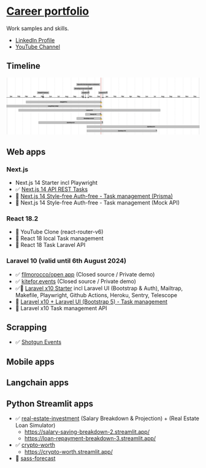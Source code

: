 # [Career portfolio](https://en.wikipedia.org/wiki/Career_portfolio) 

Work samples and skills. 

- [LinkedIn Profile](https://www.linkedin.com/in/souhailmerroun/)
- [YouTube Channel](https://www.youtube.com/channel/UCrigMlhA9Zl45Tyg3lvMrRA)

## Timeline

![Timeline](timeline.png)

## Web apps

### Next.js
- Next.js 14 Starter incl Playwright
- ✅ [Next.js 14 API REST Tasks](https://github.com/souhailmerroun-career-portfolio/nextjs-14-api-tasks)
- 🚧 [Next.js 14 Style-free Auth-free - Task management (Prisma)](https://github.com/souhailmerroun-career-portfolio/nextjs-14-tasks)
- 🚧 Next.js 14 Style-free Auth-free - Task management (Mock API)

### React 18.2
- 🚧 YouTube Clone (react-router-v6)
- 🚧 React 18 local Task management
- 🚧 React 18 Task Laravel API

### Laravel 10 (valid until 6th August 2024)
- ✅ [fllmorocco/open app](https://github.com/fllmorocco-org/open) (Closed source / Private demo)
- ✅ [kitefor.events](https://github.com/skedle-for-events/laravel-v1) (Closed source / Private demo)
- ✅🚧 [Laravel x10 Starter](https://github.com/souhailmerroun-career-portfolio/laravelx10-starter) incl Laravel UI (Bootstrap & Auth), Mailtrap, Makefile, Playwright, Github Actions, Heroku, Sentry, Telescope
- 🚧 [Laravel x10 + Laravel UI (Bootstrap 5) - Task management](https://github.com/souhailmerroun-career-portfolio/laravel-10-tasks)
- 🚧 Laravel x10 Task management API

## Scrapping
- ✅ [Shotgun Events](https://github.com/souhailmerroun-poc/shotgun) 

## Mobile apps

## Langchain apps

## Python Streamlit apps
- ✅ [real-estate-investment](https://github.com/souhailmerroun-poc/real-estate-investment) (Salary Breakdown & Projection) + (Real Estate Loan Simulator)
  - https://salary-saving-breakdown-2.streamlit.app/
  - https://loan-repayment-breakdown-3.streamlit.app/
- ✅ [crypto-worth](https://github.com/souhailmerroun-poc/crypto-worth)
  - https://crypto-worth.streamlit.app/ 
- 🚧 [sass-forecast](https://github.com/souhailmerroun-poc/saas-forecast)

